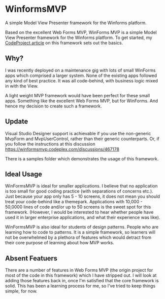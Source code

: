 # WinformsMVP
A simple Model View Presenter framework for the Winforms platform.
  
Based on the excellent Web Forms MVP, WinForms MVP is a simple Model View Presenter framework for the Winforms platform. To get started, my [CodeProject article](https://www.codeproject.com/Articles/522809/WinForms-MVP-An-MVP-Framework-for-WinForms) on this framework sets out the basics.  
  
## Why? 
I was recently deployed on a maintenance gig with lots of small WinForms apps which comprised a larger system. None of the existing apps followed any kind of best practice. It was all code-behind, with business logic mixed in with the View.   
  
A light weight MVP framework would have been perfect for these small apps. Something like the excellent Web Forms MVP, but for WinForms. And hence my decision to create such a framework.  

## Update ##
Visual Studio Designer support is achievable if you use the non-generic MvpForm and MvpUserControl, rather than their generic counterparts. Or, if you follow the instructions at this discussion https://winformsmvp.codeplex.com/discussions/467178  

There is a samples folder which demonstrates the usage of this framework.

## Ideal Usage ##
WinFormsMVP is ideal for smaller applications. I believe that no application is too small for good coding practice (with separations of concerns etc.). Just because your app only has 5 - 10 screens, it does not mean you should treat your code-behind like a themepark. Applications with 10,000 - 50,0000 lines of code and/or up to 50 screens is the sweet spot for this framework. (However, I would be interested to hear whether people have used it in larger enterprise applications, and what their experience was like).  
  
WinFormsMVP is also ideal for students of design patterns. People who are learning how to code to patterns. It is a simple framework, so learners will not be overwhelmed by a plethora of features which would detract from their core purpose of learning about how MVP works.  
  
## Absent Featuers ##
There are a number of features in Web Forms MVP (the origin project for most of the code in this framework) which I have stripped out. I will look at adding those features back in, once I'm satisfied that the core framework is solid. This has been a learning process for me, so I've tried to keep things simple, for now.  
